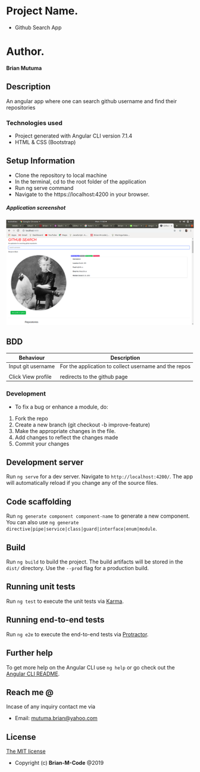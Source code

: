 # Project Name.
- Github Search App

# Author.
**Brian Mutuma**

## Description 

An angular app where one can search github username and find their repositories

### Technologies used
- Project generated with Angular CLI version 7.1.4
- HTML & CSS (Bootstrap)

## Setup Information
- Clone the repository to local machine
- In the terminal, cd to the root folder of the application
- Run ng serve command
- Navigate to the https://localhost:4200 in your browser.

##### Application screenshot
![screenshot](src/assets/images/gitsearch.png)

## BDD

| **Behaviour**            | **Description**                                         |
|--------------------------|---------------------------------------------------------|
| Input git username       | For the application to collect username and the repos   |
|                          |                                                         |
| Click View profile       | redirects to the github page                            |                                                       



### Development
- To fix a bug or enhance a module, do:

1. Fork the repo
2. Create a new branch (git checkout -b improve-feature)
3. Make the appropriate changes in the file.
4. Add changes to reflect the changes made
5. Commit your changes 


## Development server

Run `ng serve` for a dev server. Navigate to `http://localhost:4200/`. The app will automatically reload if you change any of the source files.

## Code scaffolding

Run `ng generate component component-name` to generate a new component. You can also use `ng generate directive|pipe|service|class|guard|interface|enum|module`.

## Build

Run `ng build` to build the project. The build artifacts will be stored in the `dist/` directory. Use the `--prod` flag for a production build.

## Running unit tests

Run `ng test` to execute the unit tests via [Karma](https://karma-runner.github.io).

## Running end-to-end tests

Run `ng e2e` to execute the end-to-end tests via [Protractor](http://www.protractortest.org/).

## Further help

To get more help on the Angular CLI use `ng help` or go check out the [Angular CLI README](https://github.com/angular/angular-cli/blob/master/README.md). 


## Reach me @
Incase of any inquiry contact me via
- Email: mutuma.brian@yahoo.com

## License 
 [The MIT license](LICENSE)
- Copyright (c) **Brian-M-Code** @2019
